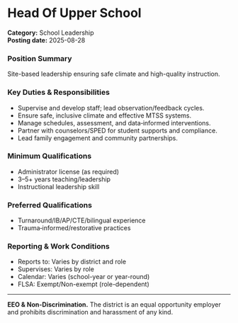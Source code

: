 # Head Of Upper School

**Category:** School Leadership  
**Posting date:** 2025-08-28

### Position Summary

Site-based leadership ensuring safe climate and high-quality instruction.

### Key Duties & Responsibilities
- Supervise and develop staff; lead observation/feedback cycles.
- Ensure safe, inclusive climate and effective MTSS systems.
- Manage schedules, assessment, and data‑informed interventions.
- Partner with counselors/SPED for student supports and compliance.
- Lead family engagement and community partnerships.

### Minimum Qualifications
- Administrator license (as required)
- 3–5+ years teaching/leadership
- Instructional leadership skill

### Preferred Qualifications
- Turnaround/IB/AP/CTE/bilingual experience
- Trauma‑informed/restorative practices

### Reporting & Work Conditions
- Reports to: Varies by district and role
- Supervises: Varies by role
- Calendar: Varies (school-year or year-round)
- FLSA: Exempt/Non-exempt (role-dependent)

---
**EEO & Non-Discrimination.** The district is an equal opportunity employer and prohibits discrimination and harassment of any kind.
